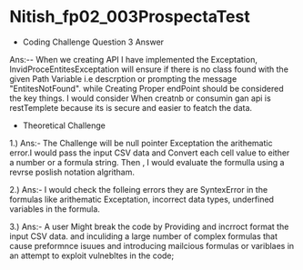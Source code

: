 # Nitish_fp02_003ProspectaTest

- Coding Challenge Question 3 Answer

Ans:-- When we creating API I have implemented the Exceptation, InvidProceEntitesExceptation will ensure if there is no class found with the given Path Variable i.e descrption or prompting the message "EntitesNotFound". while Creating Proper endPoint should be considered the key things. I would consider When creatnb or consumin gan api is restTemplete because its is secure and easier to featch the data.


- Theoretical Challenge

1.) Ans:- The Challenge will be null pointer Exceptation the arithematic error.I would pass the input CSV data and Convert each cell value to either a number or a formula string. Then , I would evaluate the formulla using a revrse poslish notation algritham.

2.) Ans:-  I would check the folleing errors they are SyntexError in the formulas like arithematic Exceptation, incorrect data types, underfined variables in the formula.

3.) Ans:- A user Might break the code by Providing and incrroct format the input CSV data. and inculiding a large number of complex formulas that cause preformnce isuues and introducing mailcious formulas or variblaes in an attempt to exploit vulnebltes in the code;




